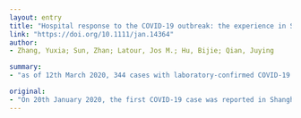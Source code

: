 ```yaml
---
layout: entry
title: "Hospital response to the COVID-19 outbreak: the experience in Shanghai, China"
link: "https://doi.org/10.1111/jan.14364"
author:
- Zhang, Yuxia; Sun, Zhan; Latour, Jos M.; Hu, Bijie; Qian, Juying

summary:
- "as of 12th March 2020, 344 cases with laboratory-confirmed COVID-19 infection have been detected in Shanghai, China. Three died, 321 patients are discharged, 20 patients still receive ongoing treatments. As of 20th January 2020, the first case was reported in Shanghai. On 20th February 2020, three cases were detected. The first case in Shanghai has been reported. In the first cases, three died and 321 were discharged. 20 patients are still receiving ongoing treatments (Shanghai Municipal Health Commission reported the first COVId-19 infection in 20 cases have been identified.. as of."

original:
- "On 20th January 2020, the first COVID-19 case was reported in Shanghai, China. As of 12th March 2020, 344 cases with laboratory-confirmed COVID-19 infection have been detected in Shanghai, of which three died, 321 patients are discharged, 20 patients still receive ongoing treatments (Shanghai Municipal Health Commission, 2020)."
---
```


